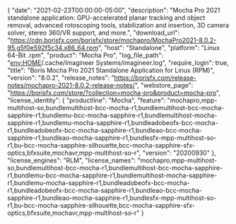 {
  "date": "2021-02-23T00:00:00-05:00",
  "description": "Mocha Pro 2021 standalone application: GPU-accelerated planar tracking and object removal, advanced rotoscoping tools, stabilization and insertion, 3D camera solver, stereo 360/VR support, and more.",
  "download_url": "https://cdn.borisfx.com/borisfx/store/mochapro/MochaPro2021-8.0.2-95.g5f0e592f5c34.x86_64.rpm",
  "host": "Standalone",
  "platform": "Linux 64-Bit .rpm",
  "product": "Mocha Pro",
  "log_file_path": "<env:HOME>/.cache/Imagineer Systems/imagineer.log",
  "require_login": true,
  "title": "Boris Mocha Pro 2021 Standalone Application for Linux (RPM)",
  "version": "8.0.2",
  "release_notes": "https://borisfx.com/release-notes/mochapro-2021-8.0.2-release-notes/",
  "webstore_page": "https://borisfx.com/store/?collection=mocha-pro&product=mocha-pro",
  "license_identity": {
    "productline": "Mocha",
    "feature": "mochapro,mpp-multihost-so,bundlemultihost-bcc-mocha-r1,bundlemultihost-bcc-mocha-sapphire-r1,bundlemu-bcc-mocha-sapphire-r1,bundlemultihost-mocha-sapphire-r1,bundlemu-mocha-sapphire-r1,bundleadobeofx-bcc-mocha-r1,bundleadobeofx-bcc-mocha-sapphire-r1,bundleao-bcc-mocha-sapphire-r1,bundleao-mocha-sapphire-r1,bundlesfx-mpp-multihost-so-r1,bu-bcc-mocha-sapphire-silhouette,bcc-mocha-sapphire-sfx-optics,bfxsuite,mochavr,mpp-multihost-so-r",
    "version": "20200930"
  },
  "license_engines": "RLM",
  "license_names": "mochapro,mpp-multihost-so,bundlemultihost-bcc-mocha-r1,bundlemultihost-bcc-mocha-sapphire-r1,bundlemu-bcc-mocha-sapphire-r1,bundlemultihost-mocha-sapphire-r1,bundlemu-mocha-sapphire-r1,bundleadobeofx-bcc-mocha-r1,bundleadobeofx-bcc-mocha-sapphire-r1,bundleao-bcc-mocha-sapphire-r1,bundleao-mocha-sapphire-r1,bundlesfx-mpp-multihost-so-r1,bu-bcc-mocha-sapphire-silhouette,bcc-mocha-sapphire-sfx-optics,bfxsuite,mochavr,mpp-multihost-so-r"
}
